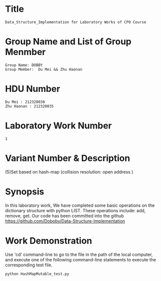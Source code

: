  
# Title  
	Data_Structure_Implementation for Laboratory Works of CPO Course    
	
# Group Name and List of Group Menmber      
	Group Name: DOBBY
	Group Member:  Du Mei && Zhu Haonan   
  
# HDU Number
  	Du Mei : 212320038
  	Zhu Haonan : 212320035

# Laboratory Work Number    
	1    
	
# Variant Number & Description   
(5)Set based on hash-map (collision resolution: open address )
  
# Synopsis
In this laboratory work, We have completed some basic operations on the dictionary structure with python LIST. These operations include: add, remove, get.
Our code has been committed into the github https://github.com/Doboby/Data-Structure-Implementation

# Work Demonstration
Use 'cd' command-line to go to the file in the path of the local computer, and execute one of the following command-line statements to execute the corresponding test file.  
 
	python HashMapMutable_test.py

